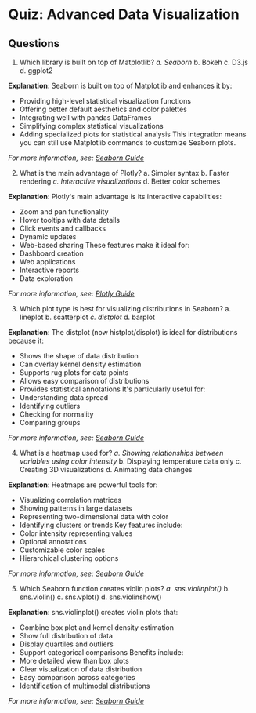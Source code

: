 # Quiz: Advanced Data Visualization

## Questions

1. Which library is built on top of Matplotlib?
   _a. Seaborn_
   b. Bokeh
   c. D3.js
   d. ggplot2

**Explanation**: Seaborn is built on top of Matplotlib and enhances it by:
- Providing high-level statistical visualization functions
- Offering better default aesthetics and color palettes
- Integrating well with pandas DataFrames
- Simplifying complex statistical visualizations
- Adding specialized plots for statistical analysis
This integration means you can still use Matplotlib commands to customize Seaborn plots.

*For more information, see: [Seaborn Guide](../3.2-adv-data-viz/seaborn-guide.md)*

2. What is the main advantage of Plotly?
   a. Simpler syntax
   b. Faster rendering
   _c. Interactive visualizations_
   d. Better color schemes

**Explanation**: Plotly's main advantage is its interactive capabilities:
- Zoom and pan functionality
- Hover tooltips with data details
- Click events and callbacks
- Dynamic updates
- Web-based sharing
These features make it ideal for:
- Dashboard creation
- Web applications
- Interactive reports
- Data exploration

*For more information, see: [Plotly Guide](../3.2-adv-data-viz/plotly-guide.md)*

3. Which plot type is best for visualizing distributions in Seaborn?
   a. lineplot
   b. scatterplot
   _c. distplot_
   d. barplot

**Explanation**: The distplot (now histplot/displot) is ideal for distributions because it:
- Shows the shape of data distribution
- Can overlay kernel density estimation
- Supports rug plots for data points
- Allows easy comparison of distributions
- Provides statistical annotations
It's particularly useful for:
- Understanding data spread
- Identifying outliers
- Checking for normality
- Comparing groups

*For more information, see: [Seaborn Guide](../3.2-adv-data-viz/seaborn-guide.md)*

4. What is a heatmap used for?
   _a. Showing relationships between variables using color intensity_
   b. Displaying temperature data only
   c. Creating 3D visualizations
   d. Animating data changes

**Explanation**: Heatmaps are powerful tools for:
- Visualizing correlation matrices
- Showing patterns in large datasets
- Representing two-dimensional data with color
- Identifying clusters or trends
Key features include:
- Color intensity representing values
- Optional annotations
- Customizable color scales
- Hierarchical clustering options

*For more information, see: [Seaborn Guide](../3.2-adv-data-viz/seaborn-guide.md)*

5. Which Seaborn function creates violin plots?
   _a. sns.violinplot()_
   b. sns.violin()
   c. sns.vplot()
   d. sns.violinshow()

**Explanation**: sns.violinplot() creates violin plots that:
- Combine box plot and kernel density estimation
- Show full distribution of data
- Display quartiles and outliers
- Support categorical comparisons
Benefits include:
- More detailed view than box plots
- Clear visualization of data distribution
- Easy comparison across categories
- Identification of multimodal distributions

*For more information, see: [Seaborn Guide](../3.2-adv-data-viz/seaborn-guide.md)*
